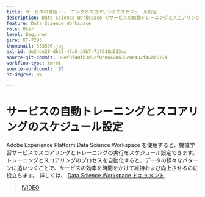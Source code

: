```yaml
---
title: サービスの自動トレーニングとスコアリングのスケジュール設定
description: Data Science Workspace でサービスの自動トレーニングとスコアリングを設定する方法を説明します。
feature: Data Science Workspace
role: User
level: Beginner
jira: KT-7293
thumbnail: 333596.jpg
exl-id: de24de28-d632-4fa5-b5b7-71f638a523ac
source-git-commit: 00ef0f40fb3d82f0c06428a35c0e402f46ab6774
workflow-type: tm+mt
source-wordcount: '95'
ht-degree: 6%

---
```


# サービスの自動トレーニングとスコアリングのスケジュール設定

Adobe Experience Platform Data Science Workspace を使用すると、機械学習サービスでスコアリングとトレーニングの実行をスケジュール設定できます。 トレーニングとスコアリングのプロセスを自動化すると、データの様々なパターンに追いつくことで、サービスの効率を時間をかけて維持および向上させるのに役立ちます。 詳しくは、 [Data Science Workspace ドキュメント](https://experienceleague.adobe.com/docs/experience-platform/data-science-workspace/home.html?lang=ja).

>[!VIDEO](https://video.tv.adobe.com/v/333596?learn=on)

